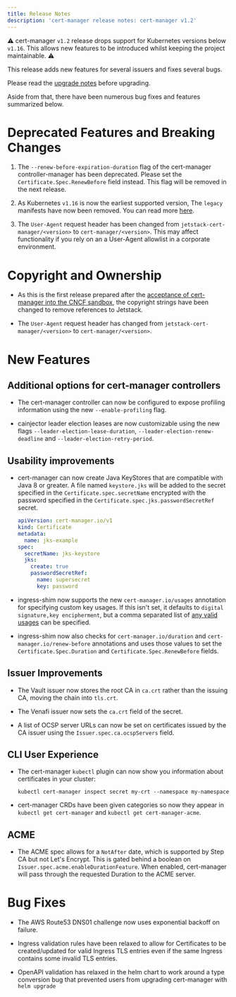 ```yaml
---
title: Release Notes
description: 'cert-manager release notes: cert-manager v1.2'
---
```


⚠️ cert-manager `v1.2` release drops support for Kubernetes versions below `v1.16`. This allows new features to be introduced whilst keeping the project maintainable. ⚠️

This release adds new features for several issuers and fixes several bugs. 

Please read the [upgrade notes](../upgrading/upgrading-1.1-1.2.md) before upgrading.

Aside from that, there have been numerous bug fixes and features summarized below. 

# Deprecated Features and Breaking Changes

1. The `--renew-before-expiration-duration` flag of the cert-manager controller-manager has been deprecated. Please set the `Certificate.Spec.RenewBefore` field instead. This flag will be removed in the next release.

2. As Kubernetes `v1.16` is now the earliest supported version, The `legacy` manifests have now been removed. You can read more [here](../README.md).

3. The `User-Agent` request header has been changed from `jetstack-cert-manager/<version>` to `cert-manager/<version>`. This may affect functionality if you rely on an a User-Agent allowlist in a corporate environment.

# Copyright and Ownership

* As this is the first release prepared after the [acceptance of cert-manager into the CNCF sandbox](https://blog.jetstack.io/blog/cert-manager-cncf/), the copyright strings have been changed to remove references to Jetstack.

* The `User-Agent` request header has changed from `jetstack-cert-manager/<version>` to `cert-manager/<version>`.

# New Features

## Additional options for cert-manager controllers

* The cert-manager controller can now be configured to expose profiling information using the new `--enable-profiling` flag.

* cainjector leader election leases are now customizable using the new flags `--leader-election-lease-duration`, `--leader-election-renew-deadline` and `--leader-election-retry-period`.

## Usability improvements

* cert-manager can now create Java KeyStores that are compatible with Java 8 or greater. A file named `keystore.jks` will be added to the secret specified in the `Certificate.spec.secretName` encrypted with the password specified in the `Certificate.spec.jks.passwordSecretRef` secret.

  ```yaml
  apiVersion: cert-manager.io/v1
  kind: Certificate
  metadata:
    name: jks-example
  spec:
    secretName: jks-keystore
    jks:
      create: true
      passwordSecretRef:
        name: supersecret
        key: password
  ```

* ingress-shim now supports the new `cert-manager.io/usages` annotation for specifying custom key usages. If this isn't set, it defaults to `digital signature,key encipherment`, but a comma separated list of [any valid usages](https://pkg.go.dev/github.com/jetstack/cert-manager@v1.2.0/pkg/apis/certmanager/v1#KeyUsage) can be specified.

* ingress-shim now also checks for `cert-manager.io/duration` and `cert-manager.io/renew-before` annotations and uses those values to set the `Certificate.Spec.Duration` and `Certificate.Spec.RenewBefore` fields.

## Issuer Improvements

* The Vault issuer now stores the root CA in `ca.crt` rather than the issuing CA, moving the chain into `tls.crt`.

* The Venafi issuer now sets the `ca.crt` field of the secret.

* A list of OCSP server URLs can now be set on certificates issued by the CA issuer using the `Issuer.spec.ca.ocspServers` field.

## CLI User Experience

* The cert-manager `kubectl` plugin can now show you information about certificates in your cluster: 
   ```shell
   kubectl cert-manager inspect secret my-crt --namespace my-namespace
   ```

* cert-manager CRDs have been given categories so now they appear in `kubectl get cert-manager` and `kubectl get cert-manager-acme`.

## ACME

* The ACME spec allows for a `NotAfter` date, which is supported by Step CA but not Let's Encrypt. This is gated behind a boolean on `Issuer.spec.acme.enableDurationFeature`. When enabled, cert-manager
will pass through the requested Duration to the ACME server.

# Bug Fixes

* The AWS Route53 DNS01 challenge now uses exponential backoff on failure.

* Ingress validation rules have been relaxed to allow for Certificates to be created/updated for valid Ingress TLS entries even if the same Ingress contains some invalid TLS entries.

* OpenAPI validation has relaxed in the helm chart to work around a type conversion bug that prevented users from upgrading cert-manager with `helm upgrade`